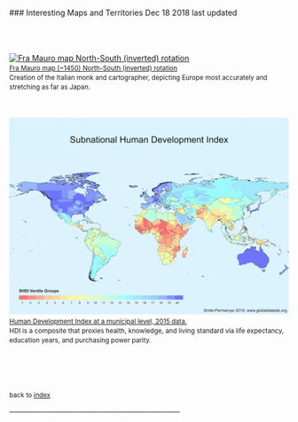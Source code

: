 ---
---

<br>
### Interesting Maps and Territories
Dec 18 2018 last updated<br><br>

<br><br>
<a href="https://en.wikipedia.org/wiki/Fra_Mauro_map">
<img src="./get/framauroNS.jpg" width="900" title="Fra Mauro map North-South (inverted) rotation"><br>
<small>Fra Mauro map (~1450) North-South (inverted) rotation<br>
</small></a>
<small>
Creation of the Italian monk and cartographer, depicting Europe most accurately and stretching as far as Japan.<br>
</small>

<br><br>
<a href="http://hdr.undp.org/en/content/subnational-human-development-index-moving-beyond-country-level-averages">
<img src="./get/shdi.png" width="900" title="http://hdr.undp.org/en/content/subnational-human-development-index-moving-beyond-country-level-averages"><br>
<small>Human Development Index at a municipal level, 2015 data.<br>
</small></a>
<small>
HDI is a composite that proxies health, knowledge, and living standard
via life expectancy, education years, and purchasing power parity.<br>
</small>



<br><br> <br><br>
<small> back to [index](../../)</small>

───────────────────────────────<br>
